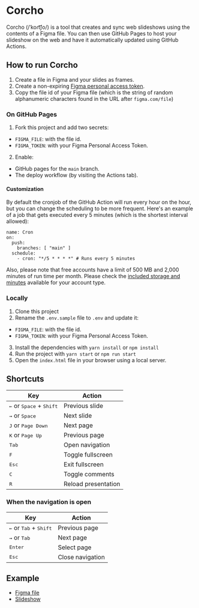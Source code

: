 # Corcho

Corcho (/ˈkoɾt͡ʃo/) is a tool that creates and sync web slideshows using the contents of a Figma file. You can then use GitHub Pages to host your slideshow on the web and have it automatically updated using GitHub Actions.

## How to run Corcho

1. Create a file in Figma and your slides as frames.
2. Create a non-expiring [Figma personal access token](https://help.figma.com/hc/en-us/articles/8085703771159-Manage-personal-access-tokens).
3. Copy the file id of your Figma file (which is the string of random alphanumeric characters found in the URL after `figma.com/file`)

### On GitHub Pages

1. Fork this project and add two secrets:

- `FIGMA_FILE`: with the file id.
- `FIGMA_TOKEN`: with your Figma Personal Access Token.

2. Enable:

- GitHub pages for the `main` branch.
- The deploy workflow (by visiting the Actions tab).

#### Customization

By default the cronjob of the GitHub Action will run every hour on the hour,
but you can change the scheduling to be more frequent. Here's an example of a
job that gets executed every 5 minutes (which is the shortest interval allowed):

```
name: Cron
on:
  push:
    branches: [ "main" ]
  schedule:
    - cron: "*/5 * * * *" # Runs every 5 minutes
```

Also, please note that free accounts have a limit of 500 MB and 2,000
minutes of run time per month. Please check the [included storage and
minutes](https://docs.github.com/en/billing/managing-billing-for-your-products/managing-billing-for-github-actions/about-billing-for-github-actions#included-storage-and-minutes)
available for your account type.

### Locally

1. Clone this project
2. Rename the `.env.sample` file to `.env` and update it:

- `FIGMA_FILE`: with the file id.
- `FIGMA_TOKEN`: with your Figma Personal Access Token.

3. Install the dependencies with `yarn install` or `npm install`
4. Run the project with `yarn start` or `npm run start`
5. Open the `index.html` file in your browser using a local server.

## Shortcuts

| Key                                                 | Action              |
| --------------------------------------------------- | ------------------- |
| <kbd>←</kbd> or <kbd>Space</kbd> + <kbd>Shift</kbd> | Previous slide      |
| <kbd>→</kbd> or <kbd>Space</kbd>                    | Next slide          |
| <kbd>J</kbd> or <kbd>Page Down</kbd>                | Next page           |
| <kbd>K</kbd> or <kbd>Page Up</kbd>                  | Previous page       |
| <kbd>Tab</kbd>                                      | Open navigation     |
| <kbd>F</kbd>                                        | Toggle fullscreen   |
| <kbd>Esc</kbd>                                      | Exit fullscreen     |
| <kbd>C</kbd>                                        | Toggle comments     |
| <kbd>R</kbd>                                        | Reload presentation |

### When the navigation is open

| Key                                               | Action           |
| ------------------------------------------------- | ---------------- |
| <kbd>←</kbd> or <kbd>Tab</kbd> + <kbd>Shift</kbd> | Previous page    |
| <kbd>→</kbd> or <kbd>Tab</kbd>                    | Next page        |
| <kbd>Enter</kbd>                                  | Select page      |
| <kbd>Esc</kbd>                                    | Close navigation |

## Example

- [Figma file](https://www.figma.com/file/pCi2wnm9y4HsYNANvXRiGc/Corcho)
- [Slideshow](https://javierarce.github.io/corcho)
